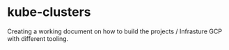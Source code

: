 # kube-clusters

Creating a working document on how to build the projects / Infrasture GCP with different tooling.

